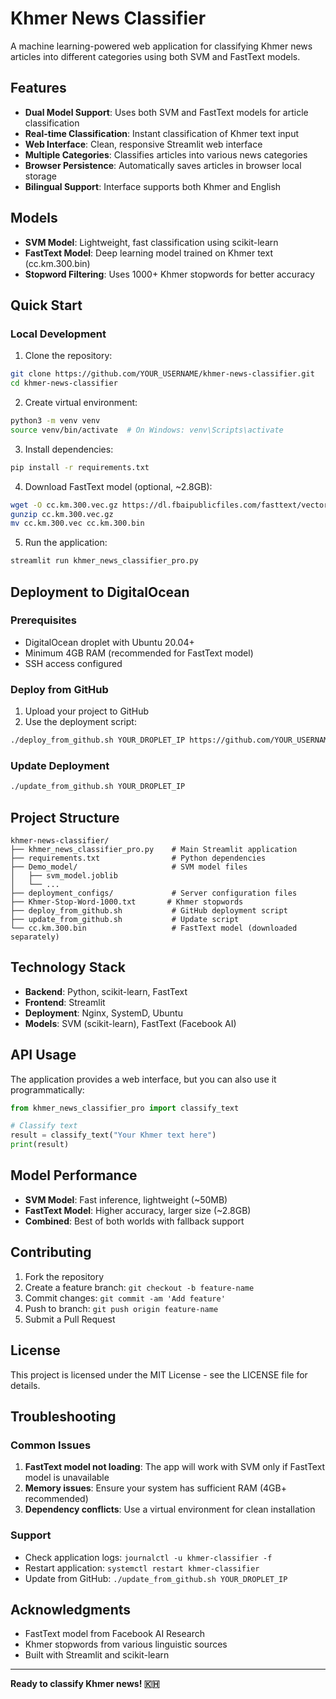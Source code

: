 # Khmer News Classifier

A machine learning-powered web application for classifying Khmer news articles into different categories using both SVM and FastText models.

## Features

- **Dual Model Support**: Uses both SVM and FastText models for article classification
- **Real-time Classification**: Instant classification of Khmer text input
- **Web Interface**: Clean, responsive Streamlit web interface
- **Multiple Categories**: Classifies articles into various news categories
- **Browser Persistence**: Automatically saves articles in browser local storage
- **Bilingual Support**: Interface supports both Khmer and English

## Models

- **SVM Model**: Lightweight, fast classification using scikit-learn
- **FastText Model**: Deep learning model trained on Khmer text (cc.km.300.bin)
- **Stopword Filtering**: Uses 1000+ Khmer stopwords for better accuracy

## Quick Start

### Local Development

1. Clone the repository:

```bash
git clone https://github.com/YOUR_USERNAME/khmer-news-classifier.git
cd khmer-news-classifier
```

2. Create virtual environment:

```bash
python3 -m venv venv
source venv/bin/activate  # On Windows: venv\Scripts\activate
```

3. Install dependencies:

```bash
pip install -r requirements.txt
```

4. Download FastText model (optional, ~2.8GB):

```bash
wget -O cc.km.300.vec.gz https://dl.fbaipublicfiles.com/fasttext/vectors-crawl/cc.km.300.vec.gz
gunzip cc.km.300.vec.gz
mv cc.km.300.vec cc.km.300.bin
```

5. Run the application:

```bash
streamlit run khmer_news_classifier_pro.py
```

## Deployment to DigitalOcean

### Prerequisites

- DigitalOcean droplet with Ubuntu 20.04+
- Minimum 4GB RAM (recommended for FastText model)
- SSH access configured

### Deploy from GitHub

1. Upload your project to GitHub
2. Use the deployment script:

```bash
./deploy_from_github.sh YOUR_DROPLET_IP https://github.com/YOUR_USERNAME/khmer-news-classifier.git
```

### Update Deployment

```bash
./update_from_github.sh YOUR_DROPLET_IP
```

## Project Structure

```
khmer-news-classifier/
├── khmer_news_classifier_pro.py    # Main Streamlit application
├── requirements.txt                # Python dependencies
├── Demo_model/                     # SVM model files
│   ├── svm_model.joblib
│   └── ...
├── deployment_configs/             # Server configuration files
├── Khmer-Stop-Word-1000.txt       # Khmer stopwords
├── deploy_from_github.sh           # GitHub deployment script
├── update_from_github.sh           # Update script
└── cc.km.300.bin                   # FastText model (downloaded separately)
```

## Technology Stack

- **Backend**: Python, scikit-learn, FastText
- **Frontend**: Streamlit
- **Deployment**: Nginx, SystemD, Ubuntu
- **Models**: SVM (scikit-learn), FastText (Facebook AI)

## API Usage

The application provides a web interface, but you can also use it programmatically:

```python
from khmer_news_classifier_pro import classify_text

# Classify text
result = classify_text("Your Khmer text here")
print(result)
```

## Model Performance

- **SVM Model**: Fast inference, lightweight (~50MB)
- **FastText Model**: Higher accuracy, larger size (~2.8GB)
- **Combined**: Best of both worlds with fallback support

## Contributing

1. Fork the repository
2. Create a feature branch: `git checkout -b feature-name`
3. Commit changes: `git commit -am 'Add feature'`
4. Push to branch: `git push origin feature-name`
5. Submit a Pull Request

## License

This project is licensed under the MIT License - see the LICENSE file for details.

## Troubleshooting

### Common Issues

1. **FastText model not loading**: The app will work with SVM only if FastText model is unavailable
2. **Memory issues**: Ensure your system has sufficient RAM (4GB+ recommended)
3. **Dependency conflicts**: Use a virtual environment for clean installation

### Support

- Check application logs: `journalctl -u khmer-classifier -f`
- Restart application: `systemctl restart khmer-classifier`
- Update from GitHub: `./update_from_github.sh YOUR_DROPLET_IP`

## Acknowledgments

- FastText model from Facebook AI Research
- Khmer stopwords from various linguistic sources
- Built with Streamlit and scikit-learn

---

**Ready to classify Khmer news! 🇰🇭**
